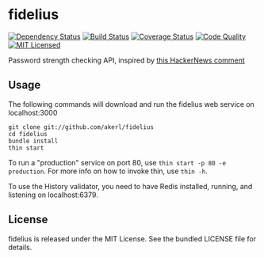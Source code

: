 fidelius
=========

[![Dependency Status](https://img.shields.io/gemnasium/akerl/fidelius.svg)](https://gemnasium.com/akerl/fidelius)
[![Build Status](https://img.shields.io/circleci/project/akerl/fidelius.svg)](https://circleci.com/gh/akerl/fidelius)
[![Coverage Status](https://img.shields.io/codecov/c/github/akerl/fidelius.svg)](https://codecov.io/github/akerl/fidelius)
[![Code Quality](https://img.shields.io/codacy/6ca6971ad8c74fa794aa296e2ca4316e.svg)](https://www.codacy.com/app/akerl/fidelius)
[![MIT Licensed](https://img.shields.io/badge/license-MIT-green.svg)](https://tldrlegal.com/license/mit-license)

Password strength checking API, inspired by [this HackerNews comment](https://news.ycombinator.com/item?id=9025017)

## Usage

The following commands will download and run the fidelius web service on localhost:3000

```
git clone git://github.com/akerl/fidelius
cd fidelius
bundle install
thin start
```

To run a "production" service on port 80, use `thin start -p 80 -e production`. For more info on how to invoke thin, use `thin -h`.

To use the History validator, you need to have Redis installed, running, and listening on localhost:6379.

## License

fidelius is released under the MIT License. See the bundled LICENSE file for details.

